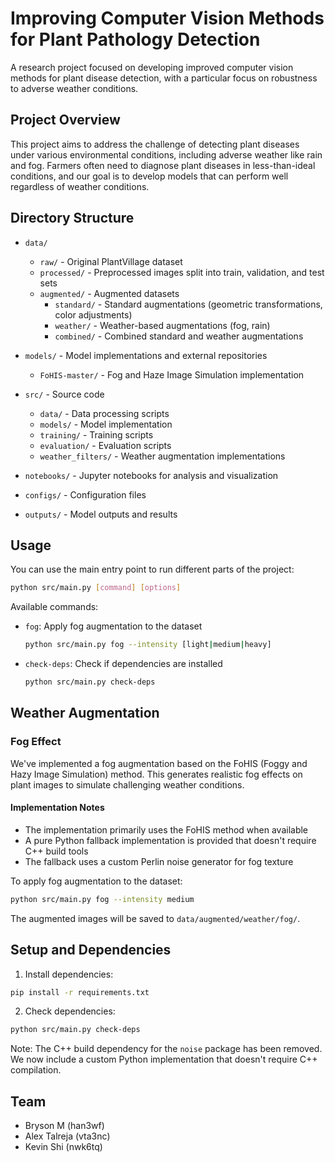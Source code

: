 # Improving Computer Vision Methods for Plant Pathology Detection

A research project focused on developing improved computer vision methods for plant disease detection, with a particular focus on robustness to adverse weather conditions.

## Project Overview

This project aims to address the challenge of detecting plant diseases under various environmental conditions, including adverse weather like rain and fog. Farmers often need to diagnose plant diseases in less-than-ideal conditions, and our goal is to develop models that can perform well regardless of weather conditions.

## Directory Structure

- `data/`
  - `raw/` - Original PlantVillage dataset
  - `processed/` - Preprocessed images split into train, validation, and test sets
  - `augmented/` - Augmented datasets
    - `standard/` - Standard augmentations (geometric transformations, color adjustments)
    - `weather/` - Weather-based augmentations (fog, rain)
    - `combined/` - Combined standard and weather augmentations

- `models/` - Model implementations and external repositories
  - `FoHIS-master/` - Fog and Haze Image Simulation implementation

- `src/` - Source code
  - `data/` - Data processing scripts
  - `models/` - Model implementation
  - `training/` - Training scripts
  - `evaluation/` - Evaluation scripts
  - `weather_filters/` - Weather augmentation implementations

- `notebooks/` - Jupyter notebooks for analysis and visualization

- `configs/` - Configuration files

- `outputs/` - Model outputs and results

## Usage

You can use the main entry point to run different parts of the project:

```bash
python src/main.py [command] [options]
```

Available commands:

- `fog`: Apply fog augmentation to the dataset
  ```bash
  python src/main.py fog --intensity [light|medium|heavy]
  ```

- `check-deps`: Check if dependencies are installed
  ```bash
  python src/main.py check-deps
  ```

## Weather Augmentation

### Fog Effect

We've implemented a fog augmentation based on the FoHIS (Foggy and Hazy Image Simulation) method. This generates realistic fog effects on plant images to simulate challenging weather conditions.

#### Implementation Notes

- The implementation primarily uses the FoHIS method when available
- A pure Python fallback implementation is provided that doesn't require C++ build tools
- The fallback uses a custom Perlin noise generator for fog texture

To apply fog augmentation to the dataset:

```bash
python src/main.py fog --intensity medium
```

The augmented images will be saved to `data/augmented/weather/fog/`.

## Setup and Dependencies

1. Install dependencies:

```bash
pip install -r requirements.txt
```

2. Check dependencies:

```bash
python src/main.py check-deps
```

Note: The C++ build dependency for the `noise` package has been removed. We now include a custom Python implementation that doesn't require C++ compilation.

## Team

- Bryson M (han3wf)
- Alex Talreja (vta3nc)
- Kevin Shi (nwk6tq) 